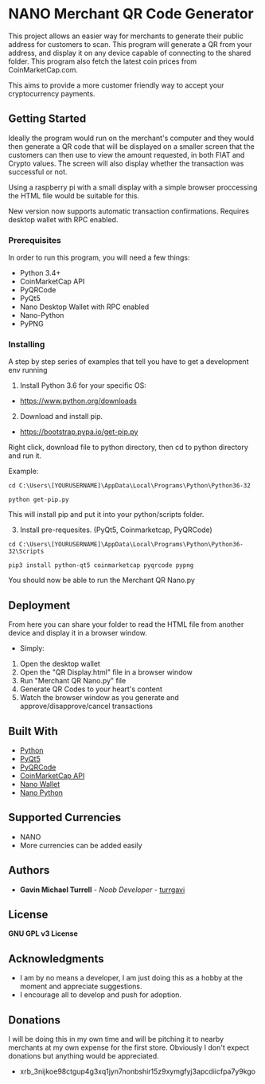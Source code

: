 # NANO Merchant QR Code Generator

This project allows an easier way for merchants to generate their public address for customers to scan. This program will generate a QR 
from your address, and display it on any device capable of connecting to the shared folder. This program also fetch the latest coin prices
from CoinMarketCap.com. 

This aims to provide a more customer friendly way to accept your cryptocurrency payments.

## Getting Started

Ideally the program would run on the merchant's computer and they would then generate a QR code that will be displayed on a smaller screen
that the customers can then use to view the amount requested, in both FIAT and Crypto values. The screen will also display whether the 
transaction was successful or not.

Using a raspberry pi with a small display with a simple browser proccessing the HTML file would be suitable for this.

New version now supports automatic transaction confirmations. Requires desktop wallet with RPC enabled.

### Prerequisites

In order to run this program, you will need a few things:

* Python 3.4+
* CoinMarketCap API
* PyQRCode
* PyQt5
* Nano Desktop Wallet with RPC enabled
* Nano-Python
* PyPNG

### Installing

A step by step series of examples that tell you have to get a development env running

1) Install Python 3.6 for your specific OS:

* https://www.python.org/downloads

2) Download and install pip.

* https://bootstrap.pypa.io/get-pip.py

Right click, download file to python directory, then cd to python directory and run it.

Example:
```
cd C:\Users\[YOURUSERNAME]\AppData\Local\Programs\Python\Python36-32

python get-pip.py
```
This will install pip and put it into your python/scripts folder.

3) Install pre-requesites. (PyQt5, Coinmarketcap, PyQRCode)

```
cd C:\Users\[YOURUSERNAME]\AppData\Local\Programs\Python\Python36-32\Scripts

pip3 install python-qt5 coinmarketcap pyqrcode pypng
```
You should now be able to run the Merchant QR Nano.py

## Deployment

From here you can share your folder to read the HTML file from another device and display it in a browser window.

* Simply:
1. Open the desktop wallet
2. Open the "QR Display.html" file in a browser window
3. Run "Merchant QR Nano.py" file
4. Generate QR Codes to your heart's content
5. Watch the browser window as you generate and approve/disapprove/cancel transactions

## Built With

* [Python](https://www.python.org)
* [PyQt5](https://www.riverbankcomputing.com/software/pyqt/download5)
* [PyQRCode](https://pypi.python.org/pypi/PyQRCode)
* [CoinMarketCap API](https://pypi.python.org/pypi/coinmarketcap/)
* [Nano Wallet](https://github.com/nanocurrency/raiblocks/releases)
* [Nano Python](https://github.com/dourvaris/nano-python)

## Supported Currencies

* NANO
* More currencies can be added easily

## Authors

* **Gavin Michael Turrell** - *Noob Developer* - [turrgavi](https://github.com/turrgavi)

## License

**GNU GPL v3 License**

## Acknowledgments

* I am by no means a developer, I am just doing this as a hobby at the moment and appreciate suggestions.
* I encourage all to develop and push for adoption.

## Donations

I will be doing this in my own time and will be pitching it to nearby merchants at my own expense for the first store. 
Obviously I don't expect donations but anything would be appreciated.
* xrb_3nijkoe98ctgup4g3xq1jyn7nonbshir15z9xymgfyj3apcdiicfpa7y9kgo
